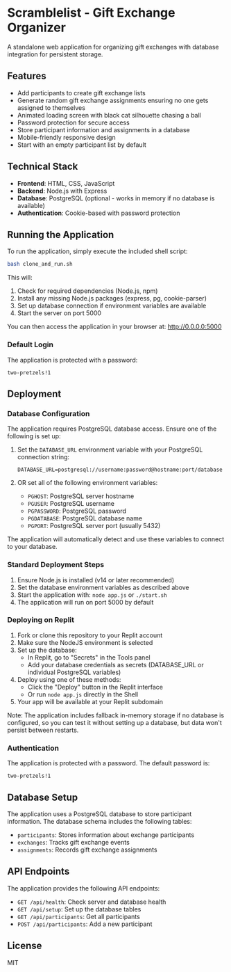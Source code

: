 # Scramblelist - Gift Exchange Organizer

A standalone web application for organizing gift exchanges with database integration for persistent storage.

## Features

- Add participants to create gift exchange lists
- Generate random gift exchange assignments ensuring no one gets assigned to themselves
- Animated loading screen with black cat silhouette chasing a ball
- Password protection for secure access
- Store participant information and assignments in a database
- Mobile-friendly responsive design
- Start with an empty participant list by default

## Technical Stack

- **Frontend**: HTML, CSS, JavaScript
- **Backend**: Node.js with Express
- **Database**: PostgreSQL (optional - works in memory if no database is available)
- **Authentication**: Cookie-based with password protection

## Running the Application

To run the application, simply execute the included shell script:

```bash
bash clone_and_run.sh
```

This will:
1. Check for required dependencies (Node.js, npm)
2. Install any missing Node.js packages (express, pg, cookie-parser)
3. Set up database connection if environment variables are available
4. Start the server on port 5000

You can then access the application in your browser at: http://0.0.0.0:5000

### Default Login

The application is protected with a password:
```
two-pretzels!1
```

## Deployment

### Database Configuration

The application requires PostgreSQL database access. Ensure one of the following is set up:

1. Set the `DATABASE_URL` environment variable with your PostgreSQL connection string:
   ```
   DATABASE_URL=postgresql://username:password@hostname:port/database
   ```

2. OR set all of the following environment variables:
   - `PGHOST`: PostgreSQL server hostname
   - `PGUSER`: PostgreSQL username
   - `PGPASSWORD`: PostgreSQL password
   - `PGDATABASE`: PostgreSQL database name
   - `PGPORT`: PostgreSQL server port (usually 5432)

The application will automatically detect and use these variables to connect to your database.

### Standard Deployment Steps

1. Ensure Node.js is installed (v14 or later recommended)
2. Set the database environment variables as described above
3. Start the application with: `node app.js` or `./start.sh`
4. The application will run on port 5000 by default

### Deploying on Replit

1. Fork or clone this repository to your Replit account
2. Make sure the NodeJS environment is selected
3. Set up the database:
   - In Replit, go to "Secrets" in the Tools panel
   - Add your database credentials as secrets (DATABASE_URL or individual PostgreSQL variables)
4. Deploy using one of these methods:
   - Click the "Deploy" button in the Replit interface
   - Or run `node app.js` directly in the Shell
5. Your app will be available at your Replit subdomain

Note: The application includes fallback in-memory storage if no database is configured, so you can test it without setting up a database, but data won't persist between restarts.

### Authentication

The application is protected with a password. The default password is:
```
two-pretzels!1
```

## Database Setup

The application uses a PostgreSQL database to store participant information. The database schema includes the following tables:

- `participants`: Stores information about exchange participants
- `exchanges`: Tracks gift exchange events
- `assignments`: Records gift exchange assignments

## API Endpoints

The application provides the following API endpoints:

- `GET /api/health`: Check server and database health
- `GET /api/setup`: Set up the database tables
- `GET /api/participants`: Get all participants
- `POST /api/participants`: Add a new participant

## License

MIT